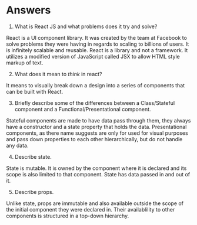 # Answers

1. What is React JS and what problems does it try and solve?

React is a UI component library. It was created by the team at Facebook to solve problems they were having in regards to scaling to billions of users. It is infinitely scalable and reusable. React is a library and not a framework. It utilizes a modified version of JavaScript called JSX to allow HTML style markup of text. 

2. What does it mean to _think_ in react?

It means to visually break down a design into a series of components that can be built with React.

3. Briefly describe some of the differences between a Class/Stateful component and a Functional/Presentational component.

Stateful components are made to have data pass through them, they always have a constructor and a state property that holds the data. Presentational components, as there name suggests are only for used for visual purposes and pass down properties to each other hierarchically, but do not handle any data.

4. Describe state.

State is mutable. It is owned by the component where it is declared and its scope is also limited to that component. State has data passed in and out of it.

5. Describe props.

Unlike state, props are immutable and also available outside the scope of the initial component they were declared in. Their availablility to other components is structured in a top-down hierarchy.